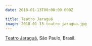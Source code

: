 ```yaml
---
date: 2018-01-13T00:00:00.000Z

title: Teatro Jaraguá
image: 2018-01-13-teatro-jaragua.jpg
---
```


[Teatro Jaraguá](http://teatrojaragua.com.br/o-teatro/), São Paulo, Brasil.

